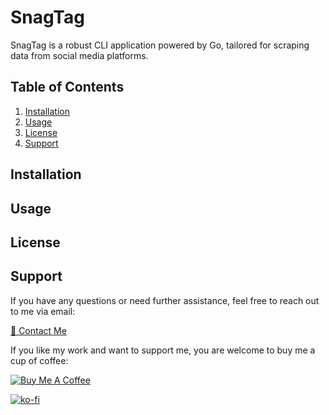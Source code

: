 # SnagTag

SnagTag is a robust CLI application powered by Go, tailored for scraping data from social media platforms.

## Table of Contents
1. [Installation](#installation)
2. [Usage](#usage)
3. [License](#license)
4. [Support](#support)
   
## Installation

## Usage

## License

## Support
If you have any questions or need further assistance, feel free to reach out to me via email:

[💌 Contact Me](mailto:dohnj0@proton.me)

If you like my work and want to support me, you are welcome to buy me a cup of coffee:

[![Buy Me A Coffee](https://img.shields.io/badge/Buy%20Me%20A%20Coffee-Donate-yellow.svg)](https://www.buymeacoffee.com/dohnj0) 

[![ko-fi](https://ko-fi.com/img/githubbutton_sm.svg)](https://ko-fi.com/dohnj0)
